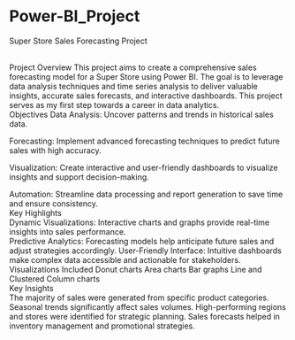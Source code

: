 # Power-BI_Project
Super Store Sales Forecasting Project

<br>
Project Overview
This project aims to create a comprehensive sales forecasting model for a Super Store using Power BI. The goal is to leverage data analysis techniques and time series analysis to deliver valuable insights, accurate sales forecasts, and interactive dashboards. This project serves as my first step towards a career in data analytics.

<br>
Objectives
Data Analysis: Uncover patterns and trends in historical sales data.

Forecasting: Implement advanced forecasting techniques to predict future sales with high accuracy.

Visualization: Create interactive and user-friendly dashboards to visualize insights and support decision-making.

Automation: Streamline data processing and report generation to save time and ensure consistency.
<br>
Key Highlights
<br>
Dynamic Visualizations: Interactive charts and graphs provide real-time insights into sales performance.
<br>
Predictive Analytics: Forecasting models help anticipate future sales and adjust strategies accordingly.
User-Friendly Interface: Intuitive dashboards make complex data accessible and actionable for stakeholders.
Visualizations Included
Donut charts
Area charts
Bar graphs
Line and Clustered Column charts
<br>
Key Insights
<br>
The majority of sales were generated from specific product categories.
Seasonal trends significantly affect sales volumes.
High-performing regions and stores were identified for strategic planning.
Sales forecasts helped in inventory management and promotional strategies.
